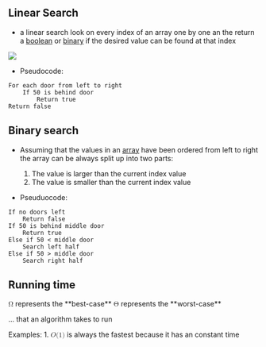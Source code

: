## Linear Search


- a linear search look on every index of an array one by one an the return a [boolean](computer-science/docs/c/types.md) or [binary](binary.md) if the desired value can be found at that index 

![](linear_search.png)


- Pseudocode:
```
For each door from left to right
    If 50 is behind door
        Return true
Return false
```


## Binary search

- Assuming that the values in an [array](lecture-2-arrays.md) have been ordered from left to right the array can be always split up into two parts:
	1. The value is larger than the current index value
	2. The value is smaller than the current index value

- Pseuduocode:
```
If no doors left
    Return false
If 50 is behind middle door
    Return true
Else if 50 < middle door
    Search left half
Else if 50 > middle door
    Search right half
```


## Running time

<math xmlns="http://www.w3.org/1998/Math/MathML">
  <mi mathvariant="normal">&#x3A9;</mi>
</math> represents the **best-case**
<math xmlns="http://www.w3.org/1998/Math/MathML">
  <mi mathvariant="normal">&#x398;</mi>
</math> represents the **worst-case**

... that an algorithm takes to run

Examples:
	1. <math xmlns="http://www.w3.org/1998/Math/MathML">
  <mi>O</mi>
  <mo stretchy="false">(</mo>
  <mn>1</mn>
  <mo stretchy="false">)</mo>
</math> is always the fastest because it has an constant time